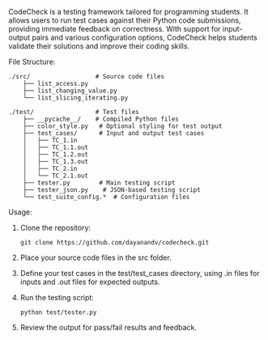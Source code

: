CodeCheck is a testing framework tailored for programming students. It allows users to run test cases against their Python code submissions, providing immediate feedback on correctness. With support for input-output pairs and various configuration options, CodeCheck helps students validate their solutions and improve their coding skills.

File Structure:

    ./src/                  # Source code files
        ├── list_access.py
        ├── list_changing_value.py
        └── list_slicing_iterating.py
    
    ./test/                 # Test files
        ├── __pycache__/    # Compiled Python files
        ├── color_style.py   # Optional styling for test output
        ├── test_cases/      # Input and output test cases
        │   ├── TC_1.in
        │   ├── TC_1.1.out
        │   ├── TC_1.2.out
        │   ├── TC_1.3.out
        │   ├── TC_2.in
        │   └── TC_2.1.out
        ├── tester.py        # Main testing script
        ├── tester_json.py    # JSON-based testing script
        └── test_suite_config.*  # Configuration files

Usage:

 1. Clone the repository:

        git clone https://github.com/dayanandv/codecheck.git

 2. Place your source code files in the src folder.
 3. Define your test cases in the test/test_cases directory, using .in files for inputs and .out files for expected outputs.
 4. Run the testing script:

        python test/tester.py
 5. Review the output for pass/fail results and feedback.
